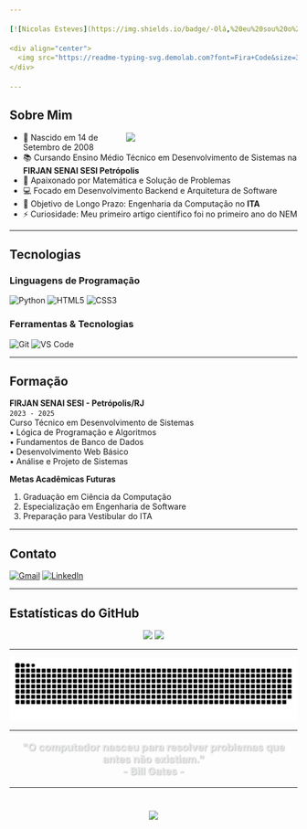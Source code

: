 ```yaml
---

[![Nicolas Esteves](https://img.shields.io/badge/-Olá,%20eu%20sou%20o%20Nicolas%20Esteves!-FAD02C?style=for-the-badge&logo=github&logoColor=black)](https://github.com/Nicolaspity)

<div align="center">
  <img src="https://readme-typing-svg.demolab.com?font=Fira+Code&size=30&duration=3000&pause=1000&color=FAD02C&center=true&vCenter=true&width=550&lines=Estudante+Full+Stack;Apaixonado+Por+Matematica;Apaixonado+Por+Python;Futuro+Desenvolvedor+Backend" alt="Typing SVG" />
</div>

---
```


## Sobre Mim

<img align="right" src="https://media.giphy.com/media/qgQUggAC3Pfv687qPC/giphy.gif" width="300">

- 🎂 Nascido em 14 de Setembro de 2008
- 📚 Cursando Ensino Médio Técnico em Desenvolvimento de Sistemas na **FIRJAN SENAI SESI Petrópolis**
- 🧮 Apaixonado por Matemática e Solução de Problemas
- 💻 Focado em Desenvolvimento Backend e Arquitetura de Software
- 🎯 Objetivo de Longo Prazo: Engenharia da Computação no **ITA**
- ⚡ Curiosidade: Meu primeiro artigo científico foi no primeiro ano do NEM

---

## Tecnologias

### Linguagens de Programação
![Python](https://img.shields.io/badge/Python-3776AB?style=for-the-badge&logo=python&logoColor=white)
![HTML5](https://img.shields.io/badge/HTML5-E34F26?style=for-the-badge&logo=html5&logoColor=white)
![CSS3](https://img.shields.io/badge/CSS3-1572B6?style=for-the-badge&logo=css3&logoColor=white)

### Ferramentas & Tecnologias
![Git](https://img.shields.io/badge/Git-F05032?style=for-the-badge&logo=git&logoColor=white)
![VS Code](https://img.shields.io/badge/VS_Code-007ACC?style=for-the-badge&logo=visual-studio-code&logoColor=white)


---

## Formação

**FIRJAN SENAI SESI - Petrópolis/RJ**  
`2023 - 2025`  
Curso Técnico em Desenvolvimento de Sistemas  
• Lógica de Programação e Algoritmos  
• Fundamentos de Banco de Dados  
• Desenvolvimento Web Básico  
• Análise e Projeto de Sistemas  

**Metas Acadêmicas Futuras**  
1. Graduação em Ciência da Computação 
2. Especialização em Engenharia de Software 
3. Preparação para Vestibular do ITA  

---

## Contato

[![Gmail](https://img.shields.io/badge/Gmail-D14836?style=for-the-badge&logo=gmail&logoColor=white)](mailto:nicolas.e.moreira@aluno.senai.br)
[![LinkedIn](https://img.shields.io/badge/LinkedIn-0077B5?style=for-the-badge&logo=linkedin&logoColor=white)](https://www.linkedin.com/in/nicolas-esteves-caetano-moreira-494a34364/)

---

## Estatísticas do GitHub


<div align="center">
  <img height="180em" src="https://github-readme-stats.vercel.app/api?username=Nicolaspity&show_icons=true&theme=dark&include_all_commits=true&count_private=true"/>
  <img height="180em" src="https://github-readme-stats.vercel.app/api/top-langs/?username=Nicolaspity&layout=compact&langs_count=7&theme=dark"/>
</div>


 
---

![Animação de Cobra](https://raw.githubusercontent.com/Nicolaspity/Nicolaspity/output/github-contribution-grid-snake.svg)

---

<div align="center">
  <p style="color: #E9EAEC; font-size: 18px; font-weight: bold; text-shadow: 1px 1px 2px rgba(0,0,0,0.3);">
    "O computador nasceu para resolver problemas que antes não existiam." <br>- Bill Gates -
  </p>
</div>

---

<div align="center" style="margin-top: 40px;">
  <a href="#">
    <img src="https://img.shields.io/badge/Voltar%20ao%20Topo-%F0%9F%94%8D-333652?style=for-the-badge&logo=arrow-up&logoColor=FAD02C&labelColor=333652&color=FAD02C"/>
  </a>
</div>
